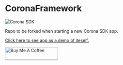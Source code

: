 # CoronaFramework

![Corona SDK](https://avatars0.githubusercontent.com/u/1779491?s=200&v=4)

Repo to be forked when starting a new Corona SDK app.

[Click here to see app as a demo of iteself.](https://horacebury.github.io/CoronaFramework/web/)

<a href="https://www.buymeacoffee.com/horaceqwofee" target="_blank"><img src="https://www.buymeacoffee.com/assets/img/custom_images/orange_img.png" alt="Buy Me A Coffee" style="height: 41px !important;width: 174px !important;box-shadow: 0px 3px 2px 0px rgba(190, 190, 190, 0.5) !important;-webkit-box-shadow: 0px 3px 2px 0px rgba(190, 190, 190, 0.5) !important;" ></a>
